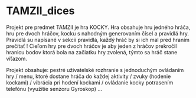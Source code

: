# TAMZII_dices

Projekt pre predmet TAMZII je hra KOCKY.
Hra obsahuje hru jedného hráča, hru pre dvoch hráčov, kocku s nahodným generovaním čísel a pravidlá hry.
Pravidlá su napísané v sekcií pravidlá, každý hráč by si ich mal pred hraním prečítať !
Cieľom hry pre dvoch hráčov je aby jeden z hráčov prekročil hranicu bodov ktorá bola na začiatku hry zvolená,
týmto sa hráč stane víťazom.

Projekt obsahuje: pestré uživatelské rozhranie s jednoduchým ovládaním hry /
                  menu, ktoré dostane hráča do každej aktivity /
                  zvuky (hodenie kockami) /
                  vibrácia pri hodení kockami /
                  ovládanie kocky potrasením telefónu (využitie senzoru Gyroskop) ...
                 
